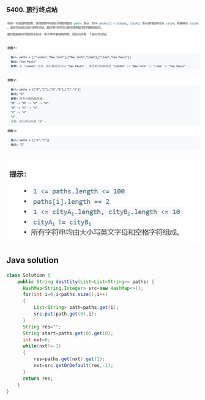 ### 5400. 旅行终点站


![ ](1.png ".")    

![ ](2.png ".")

![ ](3.png ".")  


## Java solution
```java
class Solution {
    public String destCity(List<List<String>> paths) {
      HashMap<String,Integer> src=new HashMap<>();
      for(int i=0;i<paths.size();i++)
      {
          List<String> path=paths.get(i);
          src.put(path.get(0),i);
      }
      String res="";
      String start=paths.get(0).get(0);  
      int nxt=0; 
      while(nxt!=-1)
      {
          res=paths.get(nxt).get(1); 
          nxt=src.getOrDefault(res,-1);
      }
      return res;
    }
}
```